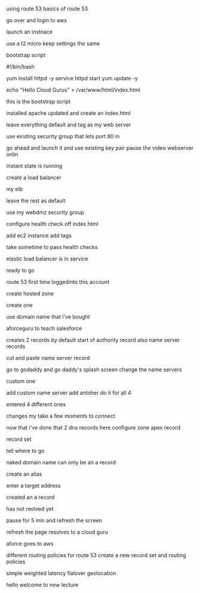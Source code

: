 using route 53
basics of route 53

go over and login to aws


launch an instnace

use a t2 micro keep settings the same

bootstrap script

#!/bin/bash

yum install httpd -y
service httpd start
yum update -y

echo "Hello Cloud Gurus" > /var/www/html/index.html

this is the bootstrap script

installed apache updated and create an index.html

leave everything default and tag as my web server

use existing security group that lets port 80 in 

go ahead and launch it and use existing key pair
pause the video
webserver onlin

instant state is running

create a load balancer

my elb

leave the rest as default

use my webdmz security group

configure health check off index.html

add ec2 instance add tags

take sometime to pass health checks

elastic load balancer is in service

ready to go

route 53
first time loggedinto this account

create hosted zone

create one


use domain name that i've bought

aforceguru
to teach salesforce

creates 2 records by default
start of authority record
also name server records

cut and paste name server record

go to godaddy and go daddy's splash screen change the name servers

custom one 

add custom name server
add antoher
do it for all 4 

entered 4 different ones

changes my take a few moments to connect

now that i've done that 2 dns records
here 
configure zone apex record

record set

tell where to go

naked domain name  can only be an a record

create an alias

enter a target address

created an a record

has not reolved yet

pause for 5 min and refresh the screen

refresh the page
resolves to a cloud guru

aforce goes to aws

different routing policies for route 53
create a new record set and routing policies

simple weighted latency fialover geolocation

hello welcome
to new lecture
